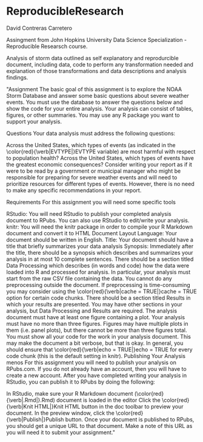 # ReproducibleResearch
David Contreras Carretero

Assingment from John Hopkins University Data Science Specialization - Reproducible Researsch course.

Analysis of storm data outlined as self explanatory and reprodurcible document, including data, code to perform any transformation needed and 
explanation of those transformations and data descriptions and analysis findings. 

"Assignment
The basic goal of this assignment is to explore the NOAA Storm Database and answer some basic questions about severe weather events. You must use the database to answer the questions below and show the code for your entire analysis. Your analysis can consist of tables, figures, or other summaries. You may use any R package you want to support your analysis.

Questions
Your data analysis must address the following questions:

Across the United States, which types of events (as indicated in the \color{red}{\verb|EVTYPE|}EVTYPE variable) are most harmful with respect to population health?
Across the United States, which types of events have the greatest economic consequences?
Consider writing your report as if it were to be read by a government or municipal manager who might be responsible for preparing for severe weather events and will need to prioritize resources for different types of events. However, there is no need to make any specific recommendations in your report.

Requirements
For this assignment you will need some specific tools

RStudio: You will need RStudio to publish your completed analysis document to RPubs. You can also use RStudio to edit/write your analysis.
knitr: You will need the knitr package in order to compile your R Markdown document and convert it to HTML
Document Layout
Language: Your document should be written in English.
Title: Your document should have a title that briefly summarizes your data analysis
Synopsis: Immediately after the title, there should be a synopsis which describes and summarizes your analysis in at most 10 complete sentences.
There should be a section titled Data Processing which describes (in words and code) how the data were loaded into R and processed for analysis. In particular, your analysis must start from the raw CSV file containing the data. You cannot do any preprocessing outside the document. If preprocessing is time-consuming you may consider using the \color{red}{\verb|cache = TRUE|}cache = TRUE option for certain code chunks.
There should be a section titled Results in which your results are presented.
You may have other sections in your analysis, but Data Processing and Results are required.
The analysis document must have at least one figure containing a plot.
Your analysis must have no more than three figures. Figures may have multiple plots in them (i.e. panel plots), but there cannot be more than three figures total.
You must show all your code for the work in your analysis document. This may make the document a bit verbose, but that is okay. In general, you should ensure that \color{red}{\verb|echo = TRUE|}echo = TRUE for every code chunk (this is the default setting in knitr).
Publishing Your Analysis
menos 
For this assignment you will need to publish your analysis on RPubs.com. If you do not already have an account, then you will have to create a new account. After you have completed writing your analysis in RStudio, you can publish it to RPubs by doing the following:

In RStudio, make sure your R Markdown document (\color{red}{\verb|.Rmd|}.Rmd) document is loaded in the editor
Click the \color{red}{\verb|Knit HTML|}Knit HTML button in the doc toolbar to preview your document.
In the preview window, click the \color{red}{\verb|Publish|}Publish button.
Once your document is published to RPubs, you should get a unique URL to that document. Make a note of this URL as you will need it to submit your assignment."

